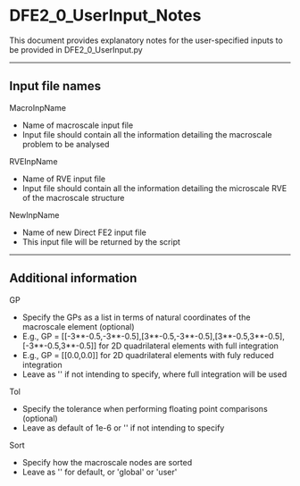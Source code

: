 # DFE2_0_UserInput_Notes

This document provides explanatory notes for the user-specified inputs to be provided in DFE2_0_UserInput.py

-----
Input file names
-----
MacroInpName
- Name of macroscale input file
- Input file should contain all the information detailing the macroscale problem to be analysed

RVEInpName
- Name of RVE input file
- Input file should contain all the information detailing the microscale RVE of the macroscale structure

NewInpName
- Name of new Direct FE2 input file
- This input file will be returned by the script

-----
Additional information
-----
GP
- Specify the GPs as a list in terms of natural coordinates of the macroscale element (optional)
- E.g., GP = [[-3**-0.5,-3**-0.5],[3**-0.5,-3**-0.5],[3**-0.5,3**-0.5],[-3**-0.5,3**-0.5]] for 2D quadrilateral elements with full integration
- E.g., GP = [[0.0,0.0]] for 2D quadrilateral elements with fuly reduced integration
- Leave as '' if not intending to specify, where full integration will be used

Tol 
- Specify the tolerance when performing floating point comparisons (optional)
- Leave as default of 1e-6 or '' if not intending to specify

Sort
- Specify how the macroscale nodes are sorted
- Leave as '' for default, or 'global' or 'user'
